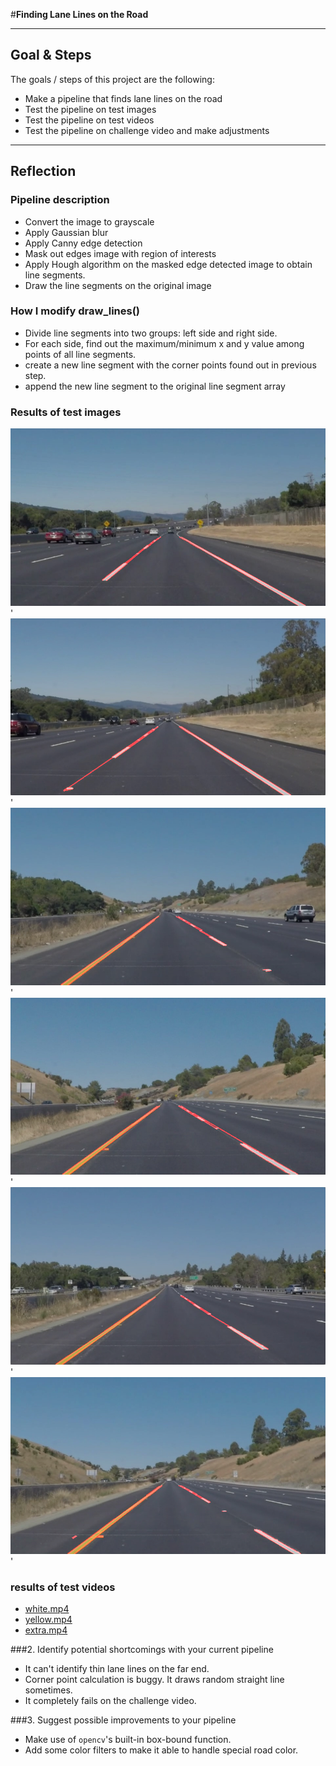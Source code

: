 #**Finding Lane Lines on the Road** 

---
## Goal & Steps
The goals / steps of this project are the following:
* Make a pipeline that finds lane lines on the road
* Test the pipeline on test images
* Test the pipeline on test videos
* Test the pipeline on challenge video and make adjustments

---

## Reflection

### Pipeline description

* Convert the image to grayscale
* Apply Gaussian blur 
* Apply Canny edge detection
* Mask out edges image with region of interests
* Apply Hough algorithm on the masked edge detected image to obtain line segments.
* Draw the line segments on the original image

### How I modify draw_lines()
* Divide line segments into two groups: left side and right side.  
* For each side, find out the maximum/minimum x and y value among points of all line segments.
* create a new line segment with the corner points found out in previous step.
* append the new line segment to the original line segment array 

### Results of test images
![solidWhiteCurve](test_images/solidWhiteCurve_output.jpg)'
![solidWhiteRight](test_images/solidWhiteRight_output.jpg)'
![solidYellowCurve](test_images/solidYellowCurve_output.jpg)'
![solidYellowCurve2](test_images/solidYellowCurve2_output.jpg)'
![solidYellowLeft](test_images/solidYellowLeft_output.jpg)'
![whiteCarLaneSwitch](test_images/whiteCarLaneSwitch_output.jpg)'


### results of test videos
* [white.mp4](white.mp4)
* [yellow.mp4](yellow.mp4)
* [extra.mp4](extra.mp4)

###2. Identify potential shortcomings with your current pipeline
* It can't identify thin lane lines on the far end.
* Corner point calculation is buggy.  It draws random straight line sometimes. 
* It completely fails on the challenge video.

###3. Suggest possible improvements to your pipeline
* Make use of `opencv`'s built-in box-bound function.
* Add some color filters to make it able to handle special road color.
